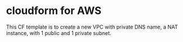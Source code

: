 # cloudform for AWS

This CF template is to create a new VPC with private DNS name, a NAT instance, with 1 public and 1 private subnet.

